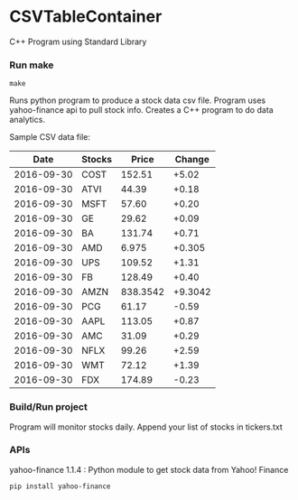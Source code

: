 # CSVTableContainer
C++ Program using Standard Library

### Run make
```
make
```

Runs python program to produce a stock data csv file. Program uses yahoo-finance api to pull stock info.
Creates a C++ program to do data analytics.

Sample CSV data file:

| Date| Stocks| Price| Change | 
| --- | --- | --- | ---  | 
| 2016-09-30| COST| 152.51| +5.02 | 
| 2016-09-30| ATVI| 44.39| +0.18 | 
| 2016-09-30| MSFT| 57.60| +0.20 | 
| 2016-09-30| GE| 29.62| +0.09 | 
| 2016-09-30| BA| 131.74| +0.71 | 
| 2016-09-30| AMD| 6.975| +0.305 | 
| 2016-09-30| UPS| 109.52| +1.31 | 
| 2016-09-30| FB| 128.49| +0.40 | 
| 2016-09-30| AMZN| 838.3542| +9.3042 | 
| 2016-09-30| PCG| 61.17| -0.59 | 
| 2016-09-30| AAPL| 113.05| +0.87 | 
| 2016-09-30| AMC| 31.09| +0.29 | 
| 2016-09-30| NFLX| 99.26| +2.59 | 
| 2016-09-30| WMT| 72.12| +1.39 | 
| 2016-09-30| FDX| 174.89| -0.23 | 

### Build/Run project

Program will monitor stocks daily. Append your list of stocks in tickers.txt

### APIs
yahoo-finance 1.1.4 : Python module to get stock data from Yahoo! Finance

```
pip install yahoo-finance
```

